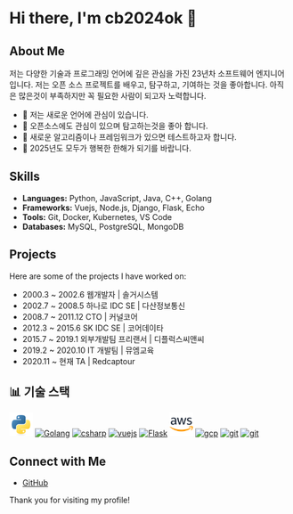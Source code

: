 # Hi there, I'm cb2024ok 👋

## About Me

저는 다양한 기술과 프로그래밍 언어에 깊은 관심을 가진 23년차 소프트웨어 엔지니어 입니다. 저는 오픈 소스 프로젝트를 배우고, 탐구하고, 기여하는 것을 좋아합니다.
아직은 많은것이 부족하지만 꼭 필요한 사람이 되고자 노력합니다.

- 🌱 저는 새로운 언어에 관심이 있습니다.
- 👯 오픈소스에도 관심이 있으며 탐고하는것을 좋아 합니다. 
- 🤔 새로운 알고리즘이나 프레임워크가 있으면 테스트하고자 합니다.
- 💬 2025년도 모두가 행복한 한해가 되기를 바랍니다.

## Skills

- **Languages:** Python, JavaScript, Java, C++, Golang
- **Frameworks:** Vuejs, Node.js, Django, Flask, Echo
- **Tools:** Git, Docker, Kubernetes, VS Code
- **Databases:** MySQL, PostgreSQL, MongoDB

## Projects

Here are some of the projects I have worked on:

- 2000.3 ~ 2002.6 웹개발자 | 솔거시스템
- 2002.7 ~ 2008.5 하나로 IDC SE | 다산정보통신
- 2008.7 ~ 2011.12 CTO | 커널코어
- 2012.3 ~ 2015.6 SK IDC SE | 코어데이타
- 2015.7 ~ 2019.1 외부개발팀 프리랜서 | 디플럭스씨앤씨
- 2019.2 ~ 2020.10 IT 개발팀 | 뮤엠교육
- 2020.11 ~ 현재 TA | Redcaptour




## 📊 기술 스택

<a target="_blank" href="https://raw.githubusercontent.com/devicons/devicon/master/icons/python/python-original.svg" style="display: inline-block;"><img src="https://raw.githubusercontent.com/devicons/devicon/master/icons/python/python-original.svg" alt="python" width="42" height="42" /></a>
<a target="_blank" href="https://ddev.com/img/blog/2024/05/golang-nerd-banner.png" style="display: inline-block;"><img src="https://ddev.com/img/blog/2024/05/golang-nerd-banner.png" alt="Golang" width="70" height="42" /></a>
<a target="_blank" href="https://i.namu.wiki/i/XpkDB7EDsaEEQrN0jextK0msimicR32hHxPtT897eietF22Q0o9B_B5jdvy8OvHIm81pKswlUsyrqLt26kv7545s7gaN06k2vJz18sbK66yZxJpnFd7rJJi0K6bskvfXyiAxt_mIZarJaIbhLsp_Pg.svg" style="display: inline-block;"><img src="https://i.namu.wiki/i/XpkDB7EDsaEEQrN0jextK0msimicR32hHxPtT897eietF22Q0o9B_B5jdvy8OvHIm81pKswlUsyrqLt26kv7545s7gaN06k2vJz18sbK66yZxJpnFd7rJJi0K6bskvfXyiAxt_mIZarJaIbhLsp_Pg.svg" alt="csharp" width="42" height="42" /></a>
<a target="_blank" href="https://upload.wikimedia.org/wikipedia/commons/f/f1/Vue.png" style="display: inline-block;"><img src="https://upload.wikimedia.org/wikipedia/commons/f/f1/Vue.png" alt="vuejs" width="42" height="42" /></a>
<a target="_blank" href="https://flask-docs-kr.readthedocs.io/ko/latest/_images/logo-full1.png" style="display: inline-block;"><img src="https://flask-docs-kr.readthedocs.io/ko/latest/_images/logo-full1.png" alt="Flask" width="70" height="42" /></a>
<a target="_blank" href="https://raw.githubusercontent.com/devicons/devicon/master/icons/amazonwebservices/amazonwebservices-original-wordmark.svg" style="display: inline-block;"><img src="https://raw.githubusercontent.com/devicons/devicon/master/icons/amazonwebservices/amazonwebservices-original-wordmark.svg" alt="aws" width="42" height="42" /></a>
<a target="_blank" href="https://www.vectorlogo.zone/logos/google_cloud/google_cloud-icon.svg" style="display: inline-block;"><img src="https://www.vectorlogo.zone/logos/google_cloud/google_cloud-icon.svg" alt="gcp" width="42" height="42" /></a>
<a target="_blank" href="https://i0.wp.com/blog.knoldus.com/wp-content/uploads/2020/06/python-django.png?resize=2048%2C683&ssl=1" style="display: inline-block;"><img src="https://i0.wp.com/blog.knoldus.com/wp-content/uploads/2020/06/python-django.png?resize=2048%2C683&ssl=1" alt="git" width="70" height="42" /></a>
<a target="_blank" href="https://developer.apple.com/assets/elements/icons/swift/swift-96x96_2x.png" style="display: inline-block;"><img src="https://developer.apple.com/assets/elements/icons/swift/swift-96x96_2x.png" alt="git" width="42" height="42" /></a>

## Connect with Me

- [GitHub](https://github.com/cb2024ok)

Thank you for visiting my profile!
